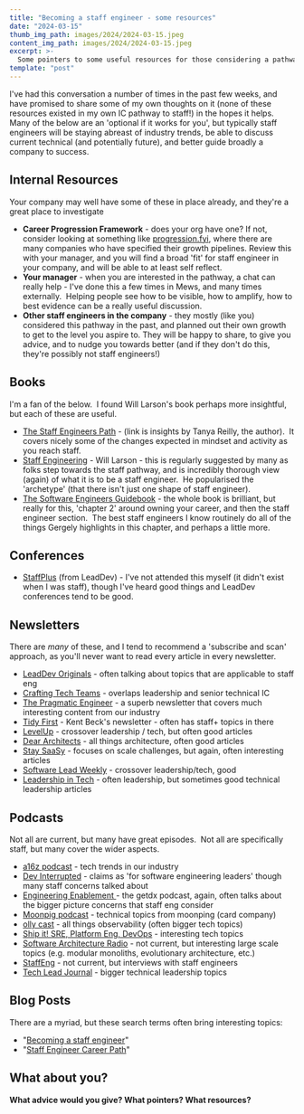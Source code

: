 ```yaml
---
title: "Becoming a staff engineer - some resources"
date: "2024-03-15"
thumb_img_path: images/2024/2024-03-15.jpeg 
content_img_path: images/2024/2024-03-15.jpeg
excerpt: >-
  Some pointers to some useful resources for those considering a pathway into staff engineering.
template: "post"
---
```


I've had this conversation a number of times in the past few weeks, and have promised to share some of my own thoughts on it (none of these resources existed in my own IC pathway to staff!) in the hopes it helps.  Many of the below are an 'optional if it works for you', but typically staff engineers will be staying abreast of industry trends, be able to discuss current technical (and potentially future), and better guide broadly a company to success.

## Internal Resources

Your company may well have some of these in place already, and they're a great place to investigate

-   **Career Progression Framework** - does your org have one? If not, consider looking at something like [progression.fyi](https://progression.fyi), where there are many companies who have specified their growth pipelines.  Review this with your manager, and you will find a broad 'fit' for staff engineer in your company, and will be able to at least self reflect.
-   **Your manager** - when you are interested in the pathway, a chat can really help - I've done this a few times in Mews, and many times externally.  Helping people see how to be visible, how to amplify, how to best evidence can be a really useful discussion.
-   **Other staff engineers in the company** - they mostly (like you) considered this pathway in the past, and planned out their own growth to get to the level you aspire to.  They will be happy to share, to give you advice, and to nudge you towards better (and if they don't do this, they're possibly not staff engineers!)

## Books

I'm a fan of the below.  I found Will Larson's book perhaps more insightful, but each of these are useful.

-   [The Staff Engineers Path](https://newsletter.pragmaticengineer.com/p/the-staff-engineers-path) - (link is insights by Tanya Reilly, the author).  It covers nicely some of the changes expected in mindset and activity as you reach staff.
-   [Staff Engineering](https://staffeng.com/) - Will Larson - this is regularly suggested by many as folks step towards the staff pathway, and is incredibly thorough view (again) of what it is to be a staff engineer.  He popularised the 'archetype' (that there isn't just one shape of staff engineer).
-   [The Software Engineers Guidebook](https://www.engguidebook.com/) - the whole book is brilliant, but really for this, 'chapter 2' around owning your career, and then the staff engineer section.  The best staff engineers I know routinely do all of the things Gergely highlights in this chapter, and perhaps a little more. 

## Conferences

-   [StaffPlus](https://leaddev.com/staffplus-london) (from LeadDev) - I've not attended this myself (it didn't exist when I was staff), though I've heard good things and LeadDev conferences tend to be good.

## Newsletters

There are *many* of these, and I tend to recommend a 'subscribe and scan' approach, as you'll never want to read every article in every newsletter.

-   [LeadDev Originals](https://www.linkedin.com/newsletters/leaddev-originals-6912062041419616256/) - often talking about topics that are applicable to staff eng
-   [Crafting Tech Teams](https://craftingtechteams.substack.com/subscribe) - overlaps leadership and senior technical IC
-   [The Pragmatic Engineer](https://blog.pragmaticengineer.com/newsletter/) - a superb newsletter that covers much interesting content from our industry
-   [Tidy First](https://tidyfirst.substack.com/subscribe) - Kent Beck's newsletter - often has staff+ topics in there
-   [LevelUp](https://levelup.patkua.com/) - crossover leadership / tech, but often good articles
-   [Dear Architects](https://www.deararchitects.xyz/) - all things architecture, often good articles
-   [Stay SaaSy](https://blog.staysaasy.com/subscribe) - focuses on scale challenges, but again, often interesting articles
-   [Software Lead Weekly](https://softwareleadweekly.com/) - crossover leadership/tech, good
-   [Leadership in Tech](https://newsletter.leadershipintech.com/) - often leadership, but sometimes good technical leadership articles

## Podcasts

Not all are current, but many have great episodes.  Not all are specifically staff, but many cover the wider aspects.

-   [a16z podcast](https://podcasts.apple.com/gb/podcast/a16z-podcast/id842818711) - tech trends in our industry
-   [Dev Interrupted](https://podcasts.apple.com/gb/podcast/dev-interrupted/id1537003676) - claims as 'for software engineering leaders' though many staff concerns talked about
-   [Engineering Enablement ](https://podcasts.apple.com/gb/podcast/engineering-enablement-by-abi-noda/id1619140476)- the getdx podcast, again, often talks about the bigger picture concerns that staff eng consider
-   [Moonpig podcast](https://podcasts.apple.com/gb/podcast/moonpig-technology-podcast/id1469387549) - technical topics from moonping (card company)
-   [olly cast](https://podcasts.apple.com/gb/podcast/o11ycast/id1399777237) - all things observability (often bigger tech topics)
-   [Ship it! SRE, Platform Eng, DevOps](https://podcasts.apple.com/gb/podcast/ship-it-sre-platform-engineering-devops/id1570698802) - interesting tech topics
-   [Software Architecture Radio](https://podcasts.apple.com/gb/podcast/software-architecture-radio/id1188011537) - not current, but interesting large scale topics (e.g. modular monoliths, evolutionary architecture, etc.)
-   [StaffEng](https://podcasts.apple.com/gb/podcast/staffeng/id1559261829) - not current, but interviews with staff engineers
-   [Tech Lead Journal](https://podcasts.apple.com/gb/podcast/tech-lead-journal/id1523421550) - bigger technical leadership topics

## Blog Posts

There are a myriad, but these search terms often bring interesting topics:

-   "[Becoming a staff engineer](https://www.google.com/search?q=becoming+staff+engineer&sca_esv=7f485625a55f820f&sxsrf=ACQVn0-hg0MFQ4N_JWaR-HiPXQXkSbsyUg%3A1710495357571&ei=fRb0ZbG_IqDThbIPp5yVUA&ved=0ahUKEwjx8bXh-_WEAxWgaUEAHSdOBQoQ4dUDCBA&uact=5&oq=becoming+staff+engineer&gs_lp=Egxnd3Mtd2l6LXNlcnAiF2JlY29taW5nIHN0YWZmIGVuZ2luZWVyMgUQABiABDILEAAYgAQYigUYhgMyCxAAGIAEGIoFGIYDMgsQABiABBiKBRiGAzILEAAYgAQYigUYhgNIqAlQtgJYtgJwAngAkAEAmAF7oAF7qgEDMC4xuAEDyAEA-AEBmAIDoAKGAcICDhAAGIAEGIoFGIYDGLADmAMAiAYBkAYFkgcDMi4xoAesAw&sclient=gws-wiz-serp)"
-   "[Staff Engineer Career Path](https://www.google.com/search?q=Staff+Engineer+Career+Path&sca_esv=7f485625a55f820f&sxsrf=ACQVn0_hSmhudtuXQpuiJEi_F86hbV1FHw%3A1710495360740&ei=gBb0ZePtLOrOhbIPwtS64AI&ved=0ahUKEwjjrffi-_WEAxVqZ0EAHUKqDiwQ4dUDCBA&uact=5&oq=Staff+Engineer+Career+Path&gs_lp=Egxnd3Mtd2l6LXNlcnAiGlN0YWZmIEVuZ2luZWVyIENhcmVlciBQYXRoMgUQABiABDIGEAAYFhgeMgYQABgWGB4yCxAAGIAEGIoFGIYDMgsQABiABBiKBRiGAzILEAAYgAQYigUYhgMyCxAAGIAEGIoFGIYDSI8kUIAFWM8icAF4AZABAJgBfKAB9hKqAQQxNy45uAEDyAEA-AEBmAIboALKE8ICChAAGEcY1gQYsAPCAgQQIxgnwgIKECMYgAQYigUYJ8ICChAAGIAEGIoFGEPCAgsQABiABBiKBRiRAsICERAuGIMBGMcBGLEDGNEDGIAEwgIKEAAYgAQYFBiHAsICChAuGIAEGIoFGEPCAgsQLhiABBiKBRiRAsICCBAAGBYYHhgPwgIKEAAYFhgeGA8YCpgDAIgGAZAGCJIHBDE4LjmgB_W2AQ&sclient=gws-wiz-serp)"

## What about you?

**What advice would you give? What pointers? What resources?**